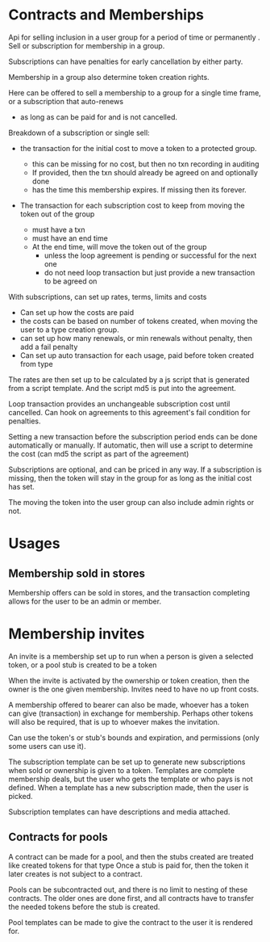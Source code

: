 # Contracts and Memberships

Api for selling inclusion in a user group for a period of time or permanently .
Sell or subscription for membership in a group.

Subscriptions can have penalties for early cancellation by either party.

Membership in a group also determine token creation rights.

Here can be offered to sell a membership to a group for a single time frame,
or a subscription that auto-renews 
* as long as can be paid for and is not cancelled.
    
Breakdown of a subscription or single sell:
* the transaction for the initial cost to move a token to a protected group.
  * this can be missing for no cost, but then no txn recording in auditing
  * If provided, then the txn should already be agreed on and optionally done
  * has the time this membership expires. If missing then its forever.
  
* The transaction for each subscription cost to keep from moving the token out of the group
  * must have a txn
  * must have an end time
  * At the end time, will move the token out of the group
    * unless the loop agreement is pending or successful for the next one
    * do not need loop transaction but just provide a new transaction to be agreed on

With subscriptions, can set up rates, terms, limits and costs
* Can set up how the costs are paid
* the costs can be based on number of tokens created, when moving the user to a type creation group.
* can set up how many renewals, or min renewals without penalty, then add a fail penalty
* Can set up auto transaction for each usage, paid before token created from type

The rates are then set up to be calculated by a js script that is generated from a script template.
And the script md5 is put into the agreement.

Loop transaction provides an unchangeable subscription cost until cancelled.
Can hook on agreements to this agreement's fail condition for penalties.

Setting a new transaction before the subscription period ends can be done automatically or manually.
If automatic, then will use a script to determine the cost (can md5 the script as part of the agreement)

Subscriptions are optional, and can be priced in any way.
If a subscription is missing, then the token will stay in the group for as long as the initial cost has set.

The moving the token into the user group can also include admin rights or not.


# Usages

## Membership sold in stores

Membership offers can be sold in stores,
and the transaction completing allows for the user to be an admin or member.


# Membership invites

An invite is a membership set up to run when a person is given a selected token,
or a pool stub is created to be a token  

When the invite is activated by the ownership or token creation, then the owner is the one given membership.
Invites need to have no up front costs.

A membership offered to bearer can also be made, whoever has a token can give (transaction) in exchange for membership.
Perhaps other tokens will also be required, that is up to whoever makes the invitation.

Can use the token's or stub's bounds and expiration, and permissions (only some users can use it).


The subscription template can be set up to generate new subscriptions when sold or ownership is given to a token.
Templates are complete membership deals, but the user who gets the template or who pays is not defined.
When a template has a new subscription made, then the user is picked.

Subscription templates can have descriptions and media attached.

## Contracts for pools

A contract can be made for a pool, and then the stubs created are treated like created tokens for that type
Once a stub is paid for, then the token it later creates is not subject to a contract.

Pools can be subcontracted out, and there is no limit to nesting of these contracts.
The older ones are done first, and all contracts have to transfer the needed tokens before the stub is created.

Pool templates can be made to give the contract to the user it is rendered for.
